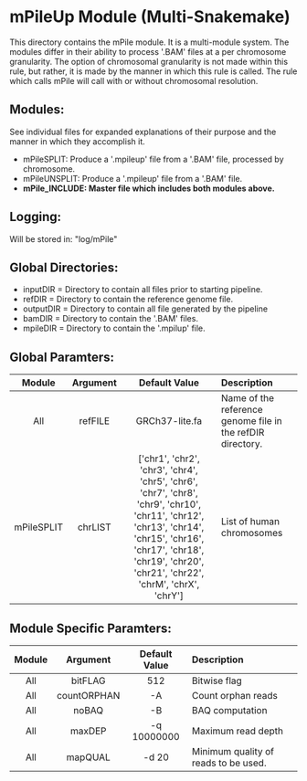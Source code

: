 # mPileUp Module (Multi-Snakemake)
This directory contains the mPile module. It is a multi-module system. The modules differ in their ability 
to process '.BAM' files at a per chromosome granularity. The option of chromosomal granularity is not made
within this rule, but rather, it is made by the manner in which this rule is called. The rule which calls
mPile will call with or without chromosomal resolution.

## Modules:
See individual files for expanded explanations of their purpose and the manner in which they accomplish it.
* mPileSPLIT: Produce a '.mpileup' file from a '.BAM' file, processed by chromosome.
* mPileUNSPLIT: Produce a '.mpileup' file from a '.BAM' file.
* **mPile_INCLUDE: Master file which includes both modules above.**

## Logging:
Will be stored in: "log/mPile"

## Global Directories:
* inputDIR = Directory to contain all files prior to starting pipeline. 
* refDIR = Directory to contain the reference genome file.
* outputDIR = Directory to contain all file generated by the pipeline
* bamDIR = Directory to contain the '.BAM' files.
* mpileDIR = Directory to contain the '.mpilup' file.

## Global Paramters:
Module | Argument | Default Value | Description
:--------: | :--------: | :--------: | :--------
All | refFILE | GRCh37-lite.fa | Name of the reference genome file in the refDIR directory.
mPileSPLIT | chrLIST | ['chr1', 'chr2', 'chr3', 'chr4', 'chr5', 'chr6', 'chr7', 'chr8', 'chr9', 'chr10', 'chr11', 'chr12', 'chr13', 'chr14', 'chr15', 'chr16', 'chr17', 'chr18', 'chr19', 'chr20', 'chr21', 'chr22', 'chrM', 'chrX', 'chrY'] | List of human chromosomes

## Module Specific Paramters:
Module | Argument | Default Value | Description
:--------: | :--------: | :--------: | :--------
All | bitFLAG | 512 | Bitwise flag
All | countORPHAN | -A | Count orphan reads
All | noBAQ | -B | BAQ computation
All | maxDEP | -q 10000000 | Maximum read depth
All | mapQUAL | -d 20 | Minimum quality of reads to be used.

